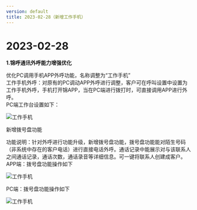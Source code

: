 ```yaml
---
version: default
title: 2023-02-28（新增工作手机）
---
```

# 2﻿023-02-28

<ImageViewer/>

**1.锦呼通讯外呼能力增强优化**

优化PC调用手机APP外呼功能，名称调整为“工作手机”  
工作手机外呼：对原有的PC调动APP外呼进行调整，客户可在呼叫设置中设置为工作手机外呼，手机打开锦APP，当在PC端进行拨打时，可直接调用APP进行外呼。  
PC端工作台设置如下：

![工作手机](/assets/media/2023.02.28.1.png "工作手机")

新增拨号盘功能

功能说明：针对外呼进行功能升级，新增拨号盘功能，拨号盘功能能对陌生号码（非系统中存在的客户电话）进行直接电话外呼。通话记录中能展示对与该联系人之间通话记录，通话次数，通话录音等详细信息。可一键将联系人创建成客户。  
APP端：拨号盘功能操作如下

![工作手机](/assets/media/2023.02.28.2.png "工作手机")

PC端：拨号盘功能操作如下

![工作手机](/assets/media/2023.02.28.3.png "工作手机")